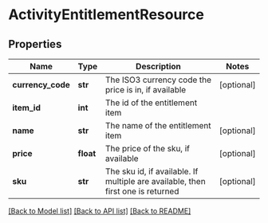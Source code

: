 # ActivityEntitlementResource

## Properties
Name | Type | Description | Notes
------------ | ------------- | ------------- | -------------
**currency_code** | **str** | The ISO3 currency code the price is in, if available | [optional] 
**item_id** | **int** | The id of the entitlement item | 
**name** | **str** | The name of the entitlement item | [optional] 
**price** | **float** | The price of the sku, if available | [optional] 
**sku** | **str** | The sku id, if available. If multiple are available, then first one is returned | [optional] 

[[Back to Model list]](../README.md#documentation-for-models) [[Back to API list]](../README.md#documentation-for-api-endpoints) [[Back to README]](../README.md)


